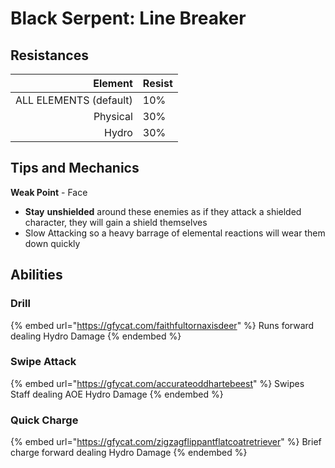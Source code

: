 # Black Serpent: Line Breaker

## Resistances

|                Element | Resist |
| ---------------------: | ------ |
| ALL ELEMENTS (default) | 10%    |
|               Physical | 30%    |
|                  Hydro | 30%    |

## Tips and Mechanics <a href="#tips-and-mechanics" id="tips-and-mechanics"></a>

**Weak Point** - Face

* **Stay** **unshielded** around these enemies as if they attack a shielded character, they will gain a shield themselves
* Slow Attacking so a heavy barrage of elemental reactions will wear them down quickly

## Abilities

### Drill

{% embed url="https://gfycat.com/faithfultornaxisdeer" %}
Runs forward dealing Hydro Damage
{% endembed %}

### Swipe Attack

{% embed url="https://gfycat.com/accurateoddhartebeest" %}
Swipes Staff dealing AOE Hydro Damage
{% endembed %}

### Quick Charge

{% embed url="https://gfycat.com/zigzagflippantflatcoatretriever" %}
Brief charge forward dealing Hydro Damage
{% endembed %}

